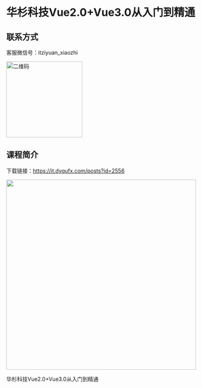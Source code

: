 # 华杉科技Vue2.0+Vue3.0从入门到精通

## 联系方式

客服微信号：itziyuan_xiaozhi

<img src="https://ziyuanyun.oss-cn-guangzhou.aliyuncs.com/common/20240614073449/666b82192834a.jpg" width="200" height="200" alt="二维码">

## 课程简介

下载链接：https://it.dyqufx.com/posts?id=2556

<img src="https://ziyuanyun.oss-cn-guangzhou.aliyuncs.com/yun/20240515184103/6644913f2e24b.jpg" width="500" alt="">

  华杉科技Vue2.0+Vue3.0从入门到精通



  